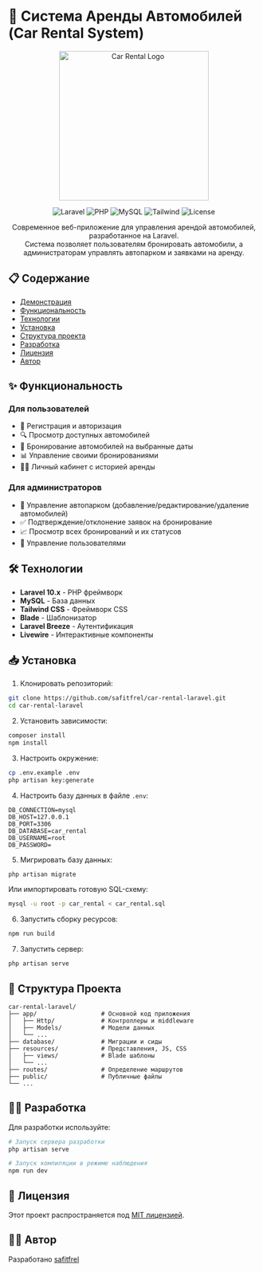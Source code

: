 # 🚗 Система Аренды Автомобилей (Car Rental System)

<div align="center">
  <img src="https://i.imgur.com/Q3NPJlj.png" alt="Car Rental Logo" width="300">
  
  ![Laravel](https://img.shields.io/badge/Laravel-10.x-FF2D20?style=for-the-badge&logo=laravel)
  ![PHP](https://img.shields.io/badge/PHP-^8.1-777BB4?style=for-the-badge&logo=php)
  ![MySQL](https://img.shields.io/badge/MySQL-8.0-4479A1?style=for-the-badge&logo=mysql)
  ![Tailwind](https://img.shields.io/badge/Tailwind-3.x-38B2AC?style=for-the-badge&logo=tailwind-css)
  ![License](https://img.shields.io/badge/License-MIT-green?style=for-the-badge)
</div>

<p align="center">
  Современное веб-приложение для управления арендой автомобилей, разработанное на Laravel.
  <br>
  Система позволяет пользователям бронировать автомобили, а администраторам управлять автопарком и заявками на аренду.
</p>

## 📋 Содержание

- [Демонстрация](#-демонстрация)
- [Функциональность](#-функциональность)
- [Технологии](#-технологии)
- [Установка](#-установка)
- [Структура проекта](#-структура-проекта)
- [Разработка](#-разработка)
- [Лицензия](#-лицензия)
- [Автор](#-автор)

## ✨ Функциональность

### Для пользователей
- 👤 Регистрация и авторизация
- 🔍 Просмотр доступных автомобилей
- 📅 Бронирование автомобилей на выбранные даты
- 📊 Управление своими бронированиями
- 👨‍💼 Личный кабинет с историей аренды

### Для администраторов
- 🚙 Управление автопарком (добавление/редактирование/удаление автомобилей)
- ✅ Подтверждение/отклонение заявок на бронирование
- 📈 Просмотр всех бронирований и их статусов
- 📝 Управление пользователями

## 🛠️ Технологии

- **Laravel 10.x** - PHP фреймворк
- **MySQL** - База данных
- **Tailwind CSS** - Фреймворк CSS
- **Blade** - Шаблонизатор
- **Laravel Breeze** - Аутентификация
- **Livewire** - Интерактивные компоненты

## 📥 Установка

1. Клонировать репозиторий:
```bash
git clone https://github.com/safitfrel/car-rental-laravel.git
cd car-rental-laravel
```

2. Установить зависимости:
```bash
composer install
npm install
```

3. Настроить окружение:
```bash
cp .env.example .env
php artisan key:generate
```

4. Настроить базу данных в файле `.env`:
```
DB_CONNECTION=mysql
DB_HOST=127.0.0.1
DB_PORT=3306
DB_DATABASE=car_rental
DB_USERNAME=root
DB_PASSWORD=
```

5. Мигрировать базу данных:
```bash
php artisan migrate
```
   
   Или импортировать готовую SQL-схему:
```bash
mysql -u root -p car_rental < car_rental.sql
```

6. Запустить сборку ресурсов:
```bash
npm run build
```

7. Запустить сервер:
```bash
php artisan serve
```

## 📁 Структура Проекта

```
car-rental-laravel/
├── app/                  # Основной код приложения
│   ├── Http/             # Контроллеры и middleware
│   ├── Models/           # Модели данных
│   └── ...
├── database/             # Миграции и сиды
├── resources/            # Представления, JS, CSS
│   ├── views/            # Blade шаблоны
│   └── ...
├── routes/               # Определение маршрутов
├── public/               # Публичные файлы
└── ...
```

## 🧑‍💻 Разработка

Для разработки используйте:

```bash
# Запуск сервера разработки
php artisan serve

# Запуск компиляции в режиме наблюдения
npm run dev
```

## 📄 Лицензия

Этот проект распространяется под [MIT лицензией](https://opensource.org/licenses/MIT).

## 👨‍💻 Автор

Разработано [safitfrel](https://github.com/safitfrel)
